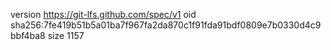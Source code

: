 version https://git-lfs.github.com/spec/v1
oid sha256:7fe419b51b5a01ba7f967fa2da870c1f91fda91bdf0809e7b0330d4c9bbf4ba8
size 1157
